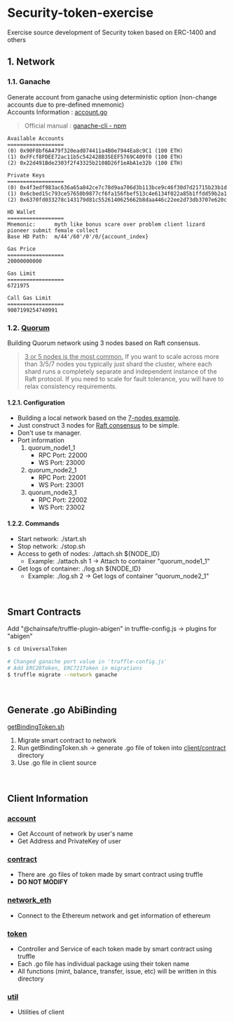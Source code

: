 # Security-token-exercise
Exercise source development of Security token based on ERC-1400 and others

## 1. Network

### 1.1. Ganache

Generate account from ganache using deterministic option (non-change accounts due to pre-defined mnemonic)  
Accounts Information : [account.go](/client/account/account.go)

> Official manual : [ganache-cli - npm](https://www.npmjs.com/package//ganache-cli)

```
Available Accounts
==================
(0) 0x90F8bf6A479f320ead074411a4B0e7944Ea8c9C1 (100 ETH)
(1) 0xFFcf8FDEE72ac11b5c542428B35EEF5769C409f0 (100 ETH)
(2) 0x22d491Bde2303f2f43325b2108D26f1eAbA1e32b (100 ETH)

Private Keys
==================
(0) 0x4f3edf983ac636a65a842ce7c78d9aa706d3b113bce9c46f30d7d21715b23b1d
(1) 0x6cbed15c793ce57650b9877cf6fa156fbef513c4e6134f022a85b1ffdd59b2a1
(2) 0x6370fd033278c143179d81c5526140625662b8daa446c22ee2d73db3707e620c

HD Wallet
==================
Mnemonic:      myth like bonus scare over problem client lizard pioneer submit female collect
Base HD Path:  m/44'/60'/0'/0/{account_index}

Gas Price
==================
20000000000

Gas Limit
==================
6721975

Call Gas Limit
==================
9007199254740991
```

### 1.2. [Quorum](/quorum/)

Building Quorum network using 3 nodes based on Raft consensus.  

> <u>3 or 5 nodes is the most common.</u> If you want to scale across more than 3/5/7 nodes you typically just shard the cluster, where each shard runs a completely separate and independent instance of the Raft protocol. If you need to scale for fault tolerance, you will have to relax consistency requirements.

#### 1.2.1. Configuration
- Building a local network based on the [7-nodes example](https://github.com/ConsenSys/quorum-examples).
- Just construct 3 nodes for [Raft consensus](https://raft.github.io/) to be simple.
- Don't use tx manager.
- Port information
   1. quorum_node1_1
      - RPC Port: 22000
      - WS Port: 23000
   2. quorum_node2_1
      - RPC Port: 22001
      - WS Port: 23001
   3. quorum_node3_1
      - RPC Port: 22002
      - WS Port: 23002

#### 1.2.2. Commands
- Start network: ./start.sh
- Stop network: ./stop.sh
- Access to geth of nodes: ./attach.sh ${NODE_ID} 
   - Example: ./attach.sh 1 -> Attach to container "quorum_node1_1"
- Get logs of container: ./log.sh ${NODE_ID}
   - Example: ./log.sh 2 -> Get logs of container "quorum_node2_1"

<br>

## Smart Contracts

Add "@chainsafe/truffle-plugin-abigen" in truffle-config.js -> plugins for "abigen"

```sh
$ cd UniversalToken

# Changed ganache port value in 'truffle-config.js'
# Add ERC20Token, ERC721Token in migrations
$ truffle migrate --network ganache
```

<br>

## Generate .go AbiBinding

[getBindingToken.sh](/UniversalToken/getBindingToken.sh)

1. Migrate smart contract to network
2. Run getBindingToken.sh -> generate .go file of token into [client/contract](/client/contract/) directory
3. Use .go file in client source

<br>

## Client Information

### [account](/client/account/account.go)

- Get Account of network by user's name
- Get Address and PrivateKey of user

### [contract](/client/contract/)

- There are .go files of token made by smart contract using truffle
- **DO NOT MODIFY**

### [network_eth](/client/network_eth/network_eth.go)

- Connect to the Ethereum network and get information of ethereum

### [token](/client/token/)

- Controller and Service of each token made by smart contract using truffle
- Each .go file has individual package using their token name
- All functions (mint, balance, transfer, issue, etc) will be written in this directory

### [util](/client/util/util.go)

- Utilities of client
